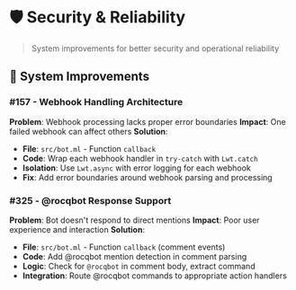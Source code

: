 # :shield: Security & Reliability

> System improvements for better security and operational reliability

## :wrench: System Improvements


### #157 - Webhook Handling Architecture
**Problem**: Webhook processing lacks proper error boundaries
**Impact**: One failed webhook can affect others
**Solution**:
- **File**: `src/bot.ml` - Function `callback`
- **Code**: Wrap each webhook handler in `try-catch` with `Lwt.catch`
- **Isolation**: Use `Lwt.async` with error logging for each webhook
- **Fix**: Add error boundaries around webhook parsing and processing

### #325 - @rocqbot Response Support
**Problem**: Bot doesn't respond to direct mentions
**Impact**: Poor user experience and interaction
**Solution**:
- **File**: `src/bot.ml` - Function `callback` (comment events)
- **Code**: Add @rocqbot mention detection in comment parsing
- **Logic**: Check for `@rocqbot` in comment body, extract command
- **Integration**: Route @rocqbot commands to appropriate action handlers
